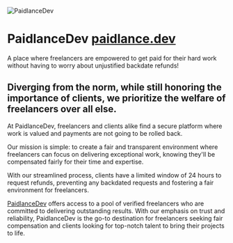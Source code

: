 ![PaidlanceDev](/public/branding/paidlance-site-teal-2.jpg)

# PaidlanceDev [paidlance.dev](https://www.paidlance.dev/)

A place where freelancers are empowered to get paid for their hard work
without having to worry about unjustified backdate refunds!

## Diverging from the norm, while still honoring the importance of clients, we prioritize the welfare of freelancers over all else.

At PaidlanceDev, freelancers and clients alike find a secure platform where work is valued and payments are not going to be rolled back.

Our mission is simple: to create a fair and transparent environment where freelancers can focus on delivering exceptional work, knowing they'll be compensated fairly for their time and expertise.

With our streamlined process, clients have a limited window of 24 hours to request refunds, preventing any backdated requests and fostering a fair environment for freelancers.

[PaidlanceDev](https://www.paidlance.dev/) offers access to a pool of verified freelancers who are committed to delivering outstanding results.
With our emphasis on trust and reliability, PaidlanceDev is the go-to destination for freelancers seeking fair compensation and clients looking for top-notch talent to bring their projects to life.
